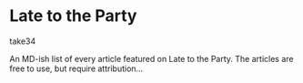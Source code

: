 # Late to the Party

take34

An MD-ish list of every article featured on Late to the Party. The articles are free to use, but require attribution...

